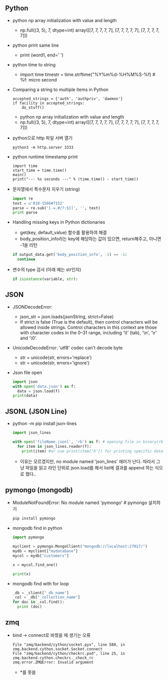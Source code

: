 ## Python
- python np array initialization with value and length
  - np.full((3, 5), 7, dtype=int)
    array([[7, 7, 7, 7, 7],
          [7, 7, 7, 7, 7],
          [7, 7, 7, 7, 7]])
          
- python print same line
  - print (word1, end=' ')
  
- python time to string
  - import time
    timestr = time.strftime("%Y%m%d-%H%M%S-%f) # %f: micro second

- Comparing a string to multiple items in Python
  ```python3
  accepted_strings = {'auth', 'authpriv', 'daemon'}
  if facility in accepted_strings:
      do_stuff()
  ```
  
  - python np array initialization with value and length
  - np.full((3, 5), 7, dtype=int)
    array([[7, 7, 7, 7, 7],
          [7, 7, 7, 7, 7],
          [7, 7, 7, 7, 7]])

- python으로 http 파일 서버 열기
  ```
  python3 -m http.server 3333
  ```

- python runtime timestamp print 
  ```python3
  import time
  start_time = time.time()
  main()
  print("--- %s seconds ---" % (time.time() - start_time))
  ```
  
- 문자열에서 특수문자 지우기 (string)
  ```python
  import re
  text = u'010-1566#7152'
  parse = re.sub('[-=.#/?:$}]', '', text)
  print parse
  ```

- Handling missing keys in Python dictionaries
  - get(key, default_value) 함수를 활용하여 해결
  - body_position_info라는 key에 해당하는 값이 있으면, return해주고, 아니면 -1을 리턴
  ```python
  if output_data.get('body_position_info', -1) == -1:
    continue
  ``` 
  
- 변수의 type 검사 (아래 예는 str인지)
  ```python
  if isinstance(variable, str):
  ```

## JSON
- JSONDecodeError:
  - json_str = json.loads(jsonString, strict=False)
  - If strict is false (True is the default), then control characters will be allowed inside strings. Control characters in this context are those with character codes in the 0–31 range, including '\t' (tab), '\n', '\r' and '\0'.

- UnicodeDecodeError: 'utf8' codec can't decode byte
  - str = unicode(str, errors='replace')
  - str = unicode(str, errors='ignore')
- Json file open
  ```python
  import json
  with open('data.json') as f:
    data = json.load(f)
  print(data)
  ```

## JSONL (JSON Line)
- python -m pip install json-lines
  ```python
  import json_lines

  with open('fileName.jsonl', 'rb') as f: # opening file in binary(rb) mode    
    for item in json_lines.reader(f):
      print(item) #or use print(item['X']) for printing specific data
  ```
  - 이유는 모르겠지만, no module named 'json_lines' 에러가 난다.
    따라서 그냥 파일을 읽고 라인 단위로 json.load를 해서 list에 결과를 append 하는 식으로 했다..

## pymongo (mongodb)
- ModuleNotFoundError: No module named 'pymongo' # pymongo 설치하기
  ```bash
  pip install pymongo
  ```
- mongodb find in python
  ```python
  import pymongo

  myclient = pymongo.MongoClient("mongodb://localhost:27017/")
  mydb = myclient["mydatabase"]
  mycol = mydb["customers"]

  x = mycol.find_one()

  print(x)
  ```
- mongodb find with for loop
  ```python
  _db = _client["_db_name"]
  _col = _db["_collection_name"]
  for doc in _col.find():
    print (doc)
  ```
  
## zmq
- bind -> connect로 바꿨을 때 생기는 오류
  ```
  File "zmq/backend/cython/socket.pyx", line 580, in zmq.backend.cython.socket.Socket.connect
  File "zmq/backend/cython/checkrc.pxd", line 25, in zmq.backend.cython.checkrc._check_rc
  zmq.error.ZMQError: Invalid argument
  ```
  - *를 못씀
